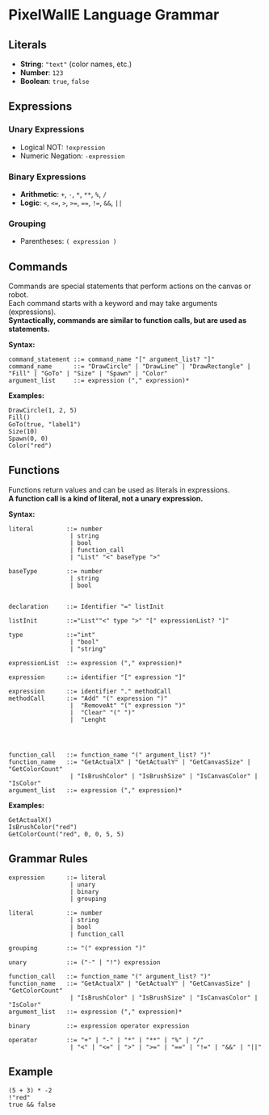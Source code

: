 # PixelWallE Language Grammar

## Literals

- **String**: `"text"` (color names, etc.)
- **Number**: `123`
- **Boolean**: `true`, `false`

## Expressions

### Unary Expressions

- Logical NOT: `!expression`
- Numeric Negation: `-expression`

### Binary Expressions

- **Arithmetic**: `+`, `-`, `*`, `**`, `%`, `/`
- **Logic**: `<`, `<=`, `>`, `>=`, `==`, `!=`, `&&`, `||`

### Grouping

- Parentheses: `( expression )`

## Commands

Commands are special statements that perform actions on the canvas or robot.  
Each command starts with a keyword and may take arguments (expressions).  
**Syntactically, commands are similar to function calls, but are used as statements.**

**Syntax:**
```
command_statement ::= command_name "[" argument_list? "]"
command_name      ::= "DrawCircle" | "DrawLine" | "DrawRectangle" | "Fill" | "GoTo" | "Size" | "Spawn" | "Color"
argument_list     ::= expression ("," expression)*
```

**Examples:**
```plaintext
DrawCircle(1, 2, 5)
Fill()
GoTo(true, "label1")
Size(10)
Spawn(0, 0)
Color("red")
```

## Functions

Functions return values and can be used as literals in expressions.  
**A function call is a kind of literal, not a unary expression.**

**Syntax:**
```
literal         ::= number
                 | string
                 | bool
                 | function_call
                 | "List" "<" baseType ">"

baseType        ::= number
                 | string
                 | bool


declaration     ::= Identifier "=" listInit 

listInit        ::="List""<" type ">" "[" expressionList? "]" 

type            ::="int"
                 | "bool"
                 | "string"

expressionList  ::= expression ("," expression)*

expression      ::= identifier "[" expression "]"

expression      ::= identifier "." methodCall
methodCall      ::= "Add" "(" expression ")" 
                 |  "RemoveAt" "(" expression ")"
                 |  "Clear" "(" ")"
                 |  "Lenght




function_call   ::= function_name "(" argument_list? ")"
function_name   ::= "GetActualX" | "GetActualY" | "GetCanvasSize" | "GetColorCount" 
                 | "IsBrushColor" | "IsBrushSize" | "IsCanvasColor" | "IsColor"
argument_list   ::= expression ("," expression)*
```

**Examples:**
```plaintext
GetActualX()
IsBrushColor("red")
GetColorCount("red", 0, 0, 5, 5)
```

## Grammar Rules 

```
expression      ::= literal
                 | unary
                 | binary
                 | grouping

literal         ::= number
                 | string
                 | bool
                 | function_call

grouping        ::= "(" expression ")"

unary           ::= ("-" | "!") expression

function_call   ::= function_name "(" argument_list? ")"
function_name   ::= "GetActualX" | "GetActualY" | "GetCanvasSize" | "GetColorCount" 
                 | "IsBrushColor" | "IsBrushSize" | "IsCanvasColor" | "IsColor"
argument_list   ::= expression ("," expression)*

binary          ::= expression operator expression

operator        ::= "+" | "-" | "*" | "**" | "%" | "/" 
                 | "<" | "<=" | ">" | ">=" | "==" | "!=" | "&&" | "||"
```

## Example

```plaintext
(5 + 3) * -2
!"red"
true && false
```



